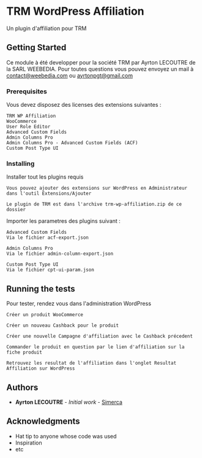 # TRM WordPress Affiliation

Un plugin d'affiliation pour TRM

## Getting Started

Ce module à été developper pour la société TRM par Ayrton LECOUTRE de la SARL WEEBEDIA. Pour toutes questions vous pouvez envoyez un mail à contact@weebedia.com ou ayrtonpgt@gmail.com

### Prerequisites

Vous devez disposez des licenses des extensions suivantes :

```
TRM WP Affiliation
WooCommerce
User Role Editor
Advanced Custom Fields
Admin Columns Pro
Admin Columns Pro - Advanced Custom Fields (ACF)
Custom Post Type UI
```

### Installing

Installer tout les plugins requis

```
Vous pouvez ajouter des extensions sur WordPress en Administrateur dans l'outil Extensions/Ajouter
```

```
Le plugin de TRM est dans l'archive trm-wp-affiliation.zip de ce dossier
```

Importer les parametres des plugins suivant :
```
Advanced Custom Fields
Via le fichier acf-export.json
```

```
Admin Columns Pro
Via le fichier admin-column-export.json
```

```
Custom Post Type UI
Via le fichier cpt-ui-param.json
```

## Running the tests

Pour tester, rendez vous dans l'administration WordPress

```
Créer un produit WooCommerce
```

```
Créer un nouveau Cashback pour le produit
```

```
Créer une nouvelle Campagne d'affiliation avec le Cashback précedent
```

```
Commander le produit en question par le lien d'affiliation sur la fiche produit
```

```
Retrouvez les resultat de l'affiliation dans l'onglet Resultat Affiliation sur WordPress
```

## Authors

* **Ayrton LECOUTRE** - *Initial work* - [Simerca](https://github.com/Simerca)

## Acknowledgments

* Hat tip to anyone whose code was used
* Inspiration
* etc
